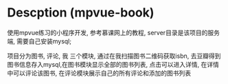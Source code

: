 # Descption (mpvue-book)

使用mpvue练习的小程序开发, 参考慕课网上的教程, server目录是该项目的服务端, 需要自己安装mysql;

项目分为图书, 评论, 我 三个模块, 通过在我扫描图书二维码获取isbn, 去豆瓣得到图书信息存入mysql,在图书模块显示全部的图书列表, 点击可以进入详情, 在详情中可以评论该图书, 在评论模块展示自己的所有评论和添加的图书列表




